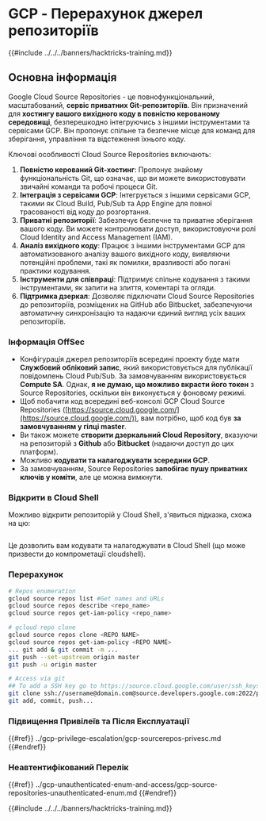 # GCP - Перерахунок джерел репозиторіїв

{{#include ../../../banners/hacktricks-training.md}}

## Основна інформація <a href="#reviewing-cloud-git-repositories" id="reviewing-cloud-git-repositories"></a>

Google Cloud Source Repositories - це повнофункціональний, масштабований, **сервіс приватних Git-репозиторіїв**. Він призначений для **хостингу вашого вихідного коду в повністю керованому середовищі**, безперешкодно інтегруючись з іншими інструментами та сервісами GCP. Він пропонує спільне та безпечне місце для команд для зберігання, управління та відстеження їхнього коду.

Ключові особливості Cloud Source Repositories включають:

1. **Повністю керований Git-хостинг**: Пропонує знайому функціональність Git, що означає, що ви можете використовувати звичайні команди та робочі процеси Git.
2. **Інтеграція з сервісами GCP**: Інтегрується з іншими сервісами GCP, такими як Cloud Build, Pub/Sub та App Engine для повної трасованості від коду до розгортання.
3. **Приватні репозиторії**: Забезпечує безпечне та приватне зберігання вашого коду. Ви можете контролювати доступ, використовуючи ролі Cloud Identity and Access Management (IAM).
4. **Аналіз вихідного коду**: Працює з іншими інструментами GCP для автоматизованого аналізу вашого вихідного коду, виявляючи потенційні проблеми, такі як помилки, вразливості або погані практики кодування.
5. **Інструменти для співпраці**: Підтримує спільне кодування з такими інструментами, як запити на злиття, коментарі та огляди.
6. **Підтримка дзеркал**: Дозволяє підключати Cloud Source Repositories до репозиторіїв, розміщених на GitHub або Bitbucket, забезпечуючи автоматичну синхронізацію та надаючи єдиний вигляд усіх ваших репозиторіїв.

### Інформація OffSec <a href="#reviewing-cloud-git-repositories" id="reviewing-cloud-git-repositories"></a>

- Конфігурація джерел репозиторіїв всередині проекту буде мати **Службовий обліковий запис**, який використовується для публікації повідомлень Cloud Pub/Sub. За замовчуванням використовується **Compute SA**. Однак, **я не думаю, що можливо вкрасти його токен** з Source Repositories, оскільки він виконується у фоновому режимі.
- Щоб побачити код всередині веб-консолі GCP Cloud Source Repositories ([https://source.cloud.google.com/](https://source.cloud.google.com/)), вам потрібно, щоб код був **за замовчуванням у гілці master**.
- Ви також можете **створити дзеркальний Cloud Repository**, вказуючи на репозиторій з **Github** або **Bitbucket** (надаючи доступ до цих платформ).
- Можливо **кодувати та налагоджувати зсередини GCP**.
- За замовчуванням, Source Repositories **запобігає пушу приватних ключів у коміти**, але це можна вимкнути.

### Відкрити в Cloud Shell

Можливо відкрити репозиторій у Cloud Shell, з'явиться підказка, схожа на цю:

<figure><img src="../../../images/image (325).png" alt=""><figcaption></figcaption></figure>

Це дозволить вам кодувати та налагоджувати в Cloud Shell (що може призвести до компрометації cloudshell).

### Перерахунок
```bash
# Repos enumeration
gcloud source repos list #Get names and URLs
gcloud source repos describe <repo_name>
gcloud source repos get-iam-policy <repo_name>

# gcloud repo clone
gcloud source repos clone <REPO NAME>
gcloud source repos get-iam-policy <REPO NAME>
... git add & git commit -m ...
git push --set-upstream origin master
git push -u origin master

# Access via git
## To add a SSH key go to https://source.cloud.google.com/user/ssh_keys (no gcloud command)
git clone ssh://username@domain.com@source.developers.google.com:2022/p/<proj-name>/r/<repo-name>
git add, commit, push...
```
### Підвищення Привілеїв та Після Експлуатації

{{#ref}}
../gcp-privilege-escalation/gcp-sourcerepos-privesc.md
{{#endref}}

### Неавтентифікований Перелік

{{#ref}}
../gcp-unauthenticated-enum-and-access/gcp-source-repositories-unauthenticated-enum.md
{{#endref}}

{{#include ../../../banners/hacktricks-training.md}}
